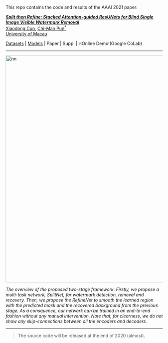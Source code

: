 This repo contains the code and results of the AAAI 2021 paper:

<i><b> [Split then Refine: Stacked Attention-guided ResUNets for Blind Single Image Visible Watermark Removal](https://arxiv.org/abs/TBD)</b></i><br>
[Xiaodong Cun](http://vinthony.github.io), [Chi-Man Pun<sup>*</sup>](http://www.cis.umac.mo/~cmpun/) <br>
[University of Macau](http://um.edu.mo/)

[Datasets](#Resources) | [Models](#Resources) | Paper | Supp. | 🔥Online Demo!(Google CoLab)

<hr>

<img width="726" alt="nn" src="https://user-images.githubusercontent.com/4397546/101241905-37915d80-3735-11eb-9fb9-2e1e46d63f15.png">

<i>The overview of the proposed two-stage framework. Firstly, we propose a multi-task network, SplitNet, for watermark detection, removal  and recovery. Then, we propose the RefineNet to smooth the learned region with the predicted mask and the recovered background from the previous stage. As a consquence, our network can be trained in an end-to-end fashion without any manual intervention. Note that, for clearness, we do not show any skip-connections between all the encoders and decoders.</i>
<hr>

> The source code will be released at the end of 2020 (almost).
